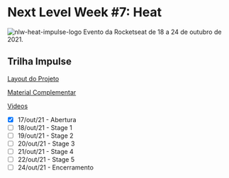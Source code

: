 # Next Level Week #7: Heat

![nlw-heat-impulse-logo](./nlw-heat-impulse.png)
Evento da Rocketseat de 18 a 24 de outubro de 2021.

## Trilha Impulse

[Layout do Projeto](https://www.figma.com/community/file/1031699316177416916)

[Material Complementar](https://efficient-sloth-d85.notion.site/Impulse-240cb588fb8d4089917c7a6cef0008b3)

[Videos](https://nextlevelweek.com/episodios/impulse/aula-1/edicao/7)

- [x] 17/out/21 - Abertura
- [ ] 18/out/21 - Stage 1
- [ ] 19/out/21 - Stage 2
- [ ] 20/out/21 - Stage 3
- [ ] 21/out/21 - Stage 4
- [ ] 22/out/21 - Stage 5
- [ ] 24/out/21 - Encerramento
